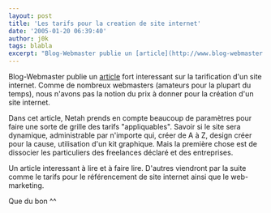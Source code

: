 ```yaml
---
layout: post
title: 'Les tarifs pour la creation de site internet'
date: '2005-01-20 06:39:40'
author: j0k
tags: blabla
excerpt: "Blog-Webmaster publie un [article](http://www.blog-webmaster.com/CommentView,guid,757baac8-d543-4fb5-8d55-6e17c5e6e3b5.aspx) fort interessant sur la tarification d'un site internet.     \nComme de nombreux webmasters (amateurs pour la plupart du temps), nous n'avons pas la notion du prix à donner pour la création d'un site internet.   )   Dans      …"
---
```


Blog-Webmaster publie un [article](http://www.blog-webmaster.com/CommentView,guid,757baac8-d543-4fb5-8d55-6e17c5e6e3b5.aspx) fort interessant sur la tarification d'un site internet.
Comme de nombreux webmasters (amateurs pour la plupart du temps), nous n'avons pas la notion du prix à donner pour la création d'un site internet.

Dans cet article, Netah prends en compte beaucoup de paramètres pour faire une sorte de grille des tarifs "appliquables".   Savoir si le site sera dynamique, administrable par n'importe qui, créer de A à Z, design créer pour la cause, utilisation d'un kit graphique. Mais la première chose est de dissocier les particuliers des freelances déclaré et des entreprises.

Un article interessant à lire et à faire lire.   D'autres viendront par la suite comme le tarifs pour le référencement de site internet ainsi que le web-marketing.

Que du bon ^^

